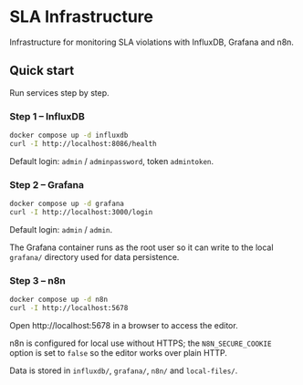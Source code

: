 # SLA Infrastructure

Infrastructure for monitoring SLA violations with InfluxDB, Grafana and n8n.

## Quick start

Run services step by step.

### Step 1 – InfluxDB
```bash
docker compose up -d influxdb
curl -I http://localhost:8086/health
```
Default login: `admin` / `adminpassword`, token `admintoken`.

### Step 2 – Grafana
```bash
docker compose up -d grafana
curl -I http://localhost:3000/login
```
Default login: `admin` / `admin`.

The Grafana container runs as the root user so it can write to the local
`grafana/` directory used for data persistence.

### Step 3 – n8n
```bash
docker compose up -d n8n
curl -I http://localhost:5678
```
Open http://localhost:5678 in a browser to access the editor.

n8n is configured for local use without HTTPS; the `N8N_SECURE_COOKIE` option
is set to `false` so the editor works over plain HTTP.

Data is stored in `influxdb/`, `grafana/`, `n8n/` and `local-files/`.
